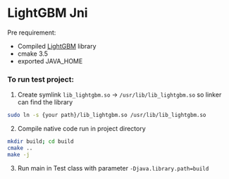 # LightGBM Jni

Pre requirement:
* Compiled [LightGBM](https://github.com/Microsoft/LightGBM) library
* cmake 3.5
* exported JAVA_HOME

### To run test project:
1. Create symlink `lib_lightgbm.so` -> `/usr/lib/lib_lightgbm.so` so linker can find the library
```bash
sudo ln -s {your path}/lib_lightgbm.so /usr/lib/lib_lightgbm.so
```
2. Compile native code run in project directory
```bash
mkdir build; cd build
cmake ..
make -j
```
3. Run main in Test class with parameter `-Djava.library.path=build`



